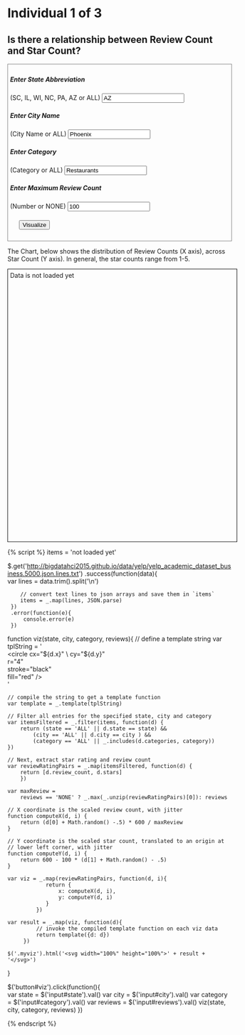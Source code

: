 # Individual 1 of 3

## Is there a relationship between Review Count and Star Count?

<div style="border:1px grey solid; padding:5px;">
    <div><h5>Enter State Abbreviation</h5> (SC, IL, WI, NC, PA, AZ or ALL)
        <input id="state" type="text" value="AZ"/>
    </div>
    <div><h5>Enter City Name</h5> (City Name or ALL)
        <input id="city" type="text" value="Phoenix"/>
    </div>
    <div><h5>Enter Category</h5> (Category or ALL)
        <input id="category" type="text" value="Restaurants"/>
    </div> 
    <div><h5>Enter Maximum Review Count</h5> (Number or NONE)
        <input id="reviews" type="text" value="100"/>
    </div>       
    <div style="margin:20px;">
        <button id="viz">Visualize</button>
    </div>
</div>

The Chart, below shows the distribution of Review Counts (X axis), across Star Count (Y axis).  In general, the star counts range from 1-5.

<div class="myviz" style="width:100%; height:600px; border: 1px black solid; padding: 5px;">
Data is not loaded yet
</div>

{% script %}
items = 'not loaded yet'

$.get('http://bigdatahci2015.github.io/data/yelp/yelp_academic_dataset_business.5000.json.lines.txt')
    .success(function(data){        
        var lines = data.trim().split('\n')

        // convert text lines to json arrays and save them in `items`
        items = _.map(lines, JSON.parse)
     })
     .error(function(e){
         console.error(e)
     })

function viz(state, city, category, reviews){ 
    // define a template string
    var tplString = '<g> \
    				<circle cx="${d.x}" \
    				cy="${d.y}" \
    				r="4" \
    				stroke="black" \
    				fill="red" /> \
                    </g>'

    // compile the string to get a template function
    var template = _.template(tplString)

    // Filter all entries for the specified state, city and category
    var itemsFiltered = _.filter(items, function(d) {
    	return (state == 'ALL' || d.state == state) && 
            (city == 'ALL' || d.city == city ) && 
            (category == 'ALL' || _.includes(d.categories, category))
    })

    // Next, extract star rating and review count
    var reviewRatingPairs = _.map(itemsFiltered, function(d) {
    	return [d.review_count, d.stars]
    	})

    var maxReview = 
        reviews == 'NONE' ? _.max(_.unzip(reviewRatingPairs)[0]): reviews

    // X coordinate is the scaled review count, with jitter
    function computeX(d, i) {
        return (d[0] + Math.random() -.5) * 600 / maxReview 
    }

    // Y coordinate is the scaled star count, translated to an origin at 
    // lower left corner, with jitter
    function computeY(d, i) {
    	return 600 - 100 * (d[1] + Math.random() - .5)
    }

    var viz = _.map(reviewRatingPairs, function(d, i){                
                return {
                    x: computeX(d, i),
                    y: computeY(d, i)
                }
             })

    var result = _.map(viz, function(d){
             // invoke the compiled template function on each viz data
             return template({d: d})
         })

    $('.myviz').html('<svg width="100%" height="100%">' + result + '</svg>')
}

$('button#viz').click(function(){    
    var state = $('input#state').val()
    var city = $('input#city').val()
    var category = $('input#category').val() 
    var reviews = $('input#reviews').val()
    viz(state, city, category, reviews)
})  

{% endscript %}

